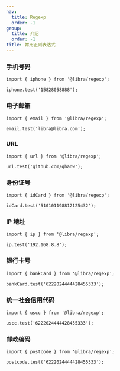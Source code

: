 ```yaml
---
nav:
  title: Regexp
  order: -1
group:
  title: 介绍
  order: -1
title: 常用正则表达式
---
```


### 手机号码

```tsx | pure
import { iphone } from '@libra/regexp';

iphone.test('15828058888');
```

### 电子邮箱

```tsx | pure
import { email } from '@libra/regexp';

email.test('libra@libra.com');
```

### URL

```tsx | pure
import { url } from '@libra/regexp';

url.test('github.com/qhanw');
```

### 身份证号

```tsx | pure
import { idCard } from '@libra/regexp';

idCard.test('510101198812125432');
```

### IP 地址

```tsx | pure
import { ip } from '@libra/regexp';

ip.test('192.168.8.8');
```

### 银行卡号

```tsx | pure
import { bankCard } from '@libra/regexp';

bankCard.test('6222024444428455333');
```

### 统一社会信用代码

```tsx | pure
import { uscc } from '@libra/regexp';

uscc.test('6222024444428455333');
```

### 邮政编码

```tsx | pure
import { postcode } from '@libra/regexp';

postcode.test('6222024444428455333');
```
